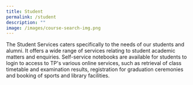 ```yaml
---
title: Student
permalink: /student
description: ""
image: /images/course-search-img.png
---
```

The Student Services caters specifically to the needs of our students and alumni. It offers a wide range of services relating to student academic matters and enquiries. Self-service notebooks are available for students to login to access to TP's various online services, such as retrieval of class timetable and examination results, registration for graduation ceremonies and booking of sports and library facilities.